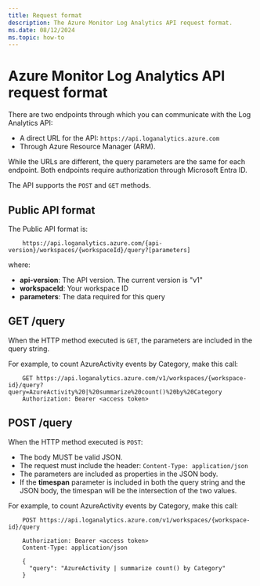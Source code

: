 ```yaml
---
title: Request format
description: The Azure Monitor Log Analytics API request format.
ms.date: 08/12/2024
ms.topic: how-to
---
```

# Azure Monitor Log Analytics API request format

There are two endpoints through which you can communicate with the Log Analytics API:
- A direct URL for the API: `https://api.loganalytics.azure.com`
- Through Azure Resource Manager (ARM).

While the URLs are different, the query parameters are the same for each endpoint. Both endpoints require authorization through Microsoft Entra ID.

The API supports the `POST` and `GET` methods.

## Public API format

The Public API format is:

```
    https://api.loganalytics.azure.com/{api-version}/workspaces/{workspaceId}/query?[parameters]
```
where:
 - **api-version**: The API version. The current version is "v1"
 - **workspaceId**: Your workspace ID
 - **parameters**: The data required for this query

## GET /query

When the HTTP method executed is `GET`, the parameters are included in the query string.

For example, to count AzureActivity events by Category, make this call:

```
    GET https://api.loganalytics.azure.com/v1/workspaces/{workspace-id}/query?query=AzureActivity%20|%20summarize%20count()%20by%20Category
    Authorization: Bearer <access token>
```
## POST /query

When the HTTP method executed is `POST`:
 - The body MUST be valid JSON.
 - The request must include the header: `Content-Type: application/json` 
 - The parameters are included as properties in the JSON body.
 - If the **timespan** parameter is included in both the query string and the JSON body, the timespan will be the intersection of the two values. 
 
For example, to count AzureActivity events by Category, make this call:

```
    POST https://api.loganalytics.azure.com/v1/workspaces/{workspace-id}/query
    
    Authorization: Bearer <access token>
    Content-Type: application/json
    
    {
      "query": "AzureActivity | summarize count() by Category"
    }
```
